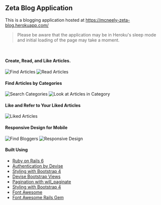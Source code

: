 ## Zeta Blog Application

This is a blogging application hosted at https://mcneely-zeta-blog.herokuapp.com/
> Please be aware that the application may be in Heroku's sleep mode and initial loading of the page may take a moment.  

&nbsp;  
#### Create, Read, and Like Articles.  
![Find Articles](/images/img1.png "Look at articles") ![Read Articles](/images/img2.png "Read Articles")  
  
  
#### Find Articles by Categories  
![Search Categories](/images/img3.png "Search Categories") ![Look at Articles in Category](/images/img2.png "Look at Articles in Category")  
    
  
#### Like and Refer to Your Liked Articles  
![Liked Articles](/images/img7.png "Search Categories")  
  
  
#### Responsive Design for Mobile
![Find Bloggers](/images/img5.png "Find Bloggers") ![Responsive Design](/images/img6.png "Responsive Design")  
  
  
#### Built Using

  * [Ruby on Rails 6](https://rubyonrails.org/ "Ruby on Rail's Homepage")  
  * [Authentication by Devise](https://github.com/heartcombo/devise "Devise Gem Github Page")  
  * [Styling with Bootstrap 4](https://getbootstrap.com/ "Bootstrap's Homepage")  
  * [Devise Bootstrap Views](https://github.com/hisea/devise-bootstrap-views "Devise Bootstrap View's Github Page")  
  * [Pagination with will_paginate](https://github.com/mislav/will_paginate "Will_paginate's Github Page")  
  * [Styling with Bootstrap 4](https://getbootstrap.com/ "Bootstrap's Homepage")  
  * [Font Awesome](https://fontawesome.com/ "Font Awesome's Homepage")  
  * [Font Awesome Rails Gem](https://github.com/bokmann/font-awesome-rails "Font Awesome Rails Gem Github Page")  
  
  
